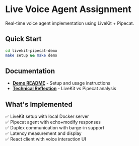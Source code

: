 # Live Voice Agent Assignment

Real-time voice agent implementation using LiveKit + Pipecat.

## Quick Start

```bash
cd livekit-pipecat-demo
make setup && make demo
```

## Documentation

- **[Demo README](livekit-pipecat-demo/README.md)** - Setup and usage instructions
- **[Technical Reflection](livekit-pipecat-demo/reflection.md)** - LiveKit vs Pipecat analysis

## What's Implemented

✅ LiveKit setup with local Docker server  
✅ Pipecat agent with echo+modify responses  
✅ Duplex communication with barge-in support  
✅ Latency measurement and display  
✅ React client with voice interaction UI
